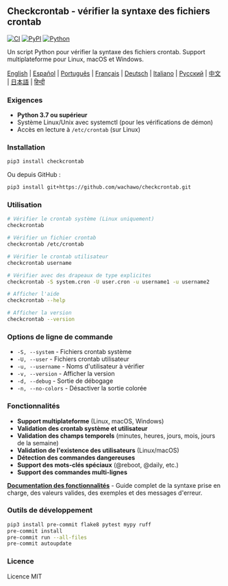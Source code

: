 ## Checkcrontab - vérifier la syntaxe des fichiers crontab

[![CI](https://github.com/wachawo/checkcrontab/actions/workflows/ci.yml/badge.svg)](https://github.com/wachawo/checkcrontab/actions/workflows/ci.yml)
[![PyPI](https://img.shields.io/pypi/v/checkcrontab.svg)](https://pypi.org/project/checkcrontab/)
[![Python](https://img.shields.io/pypi/pyversions/checkcrontab.svg)](https://pypi.org/project/checkcrontab/)

Un script Python pour vérifier la syntaxe des fichiers crontab. Support multiplateforme pour Linux, macOS et Windows.

[English](https://github.com/wachawo/checkcrontab/blob/main/README.md) | [Español](https://github.com/wachawo/checkcrontab/blob/main/docs/README_ES.md) | [Português](https://github.com/wachawo/checkcrontab/blob/main/docs/README_PT.md) | [Français](https://github.com/wachawo/checkcrontab/blob/main/docs/README_FR.md) | [Deutsch](https://github.com/wachawo/checkcrontab/blob/main/docs/README_DE.md) | [Italiano](https://github.com/wachawo/checkcrontab/blob/main/docs/README_IT.md) | [Русский](https://github.com/wachawo/checkcrontab/blob/main/docs/README_RU.md) | [中文](https://github.com/wachawo/checkcrontab/blob/main/docs/README_ZH.md) | [日本語](https://github.com/wachawo/checkcrontab/blob/main/docs/README_JA.md) | [हिन्दी](https://github.com/wachawo/checkcrontab/blob/main/docs/README_HI.md)

### Exigences

- **Python 3.7 ou supérieur**
- Système Linux/Unix avec systemctl (pour les vérifications de démon)
- Accès en lecture à `/etc/crontab` (sur Linux)

### Installation

```bash
pip3 install checkcrontab
```

Ou depuis GitHub :

```bash
pip3 install git+https://github.com/wachawo/checkcrontab.git
```

### Utilisation

```bash
# Vérifier le crontab système (Linux uniquement)
checkcrontab

# Vérifier un fichier crontab
checkcrontab /etc/crontab

# Vérifier le crontab utilisateur
checkcrontab username

# Vérifier avec des drapeaux de type explicites
checkcrontab -S system.cron -U user.cron -u username1 -u username2

# Afficher l'aide
checkcrontab --help

# Afficher la version
checkcrontab --version
```

### Options de ligne de commande

- `-S, --system` - Fichiers crontab système
- `-U, --user` - Fichiers crontab utilisateur
- `-u, --username` - Noms d'utilisateur à vérifier
- `-v, --version` - Afficher la version
- `-d, --debug` - Sortie de débogage
- `-n, --no-colors` - Désactiver la sortie colorée

### Fonctionnalités

- **Support multiplateforme** (Linux, macOS, Windows)
- **Validation des crontab système et utilisateur**
- **Validation des champs temporels** (minutes, heures, jours, mois, jours de la semaine)
- **Validation de l'existence des utilisateurs** (Linux/macOS)
- **Détection des commandes dangereuses**
- **Support des mots-clés spéciaux** (@reboot, @daily, etc.)
- **Support des commandes multi-lignes**

**[Documentation des fonctionnalités](https://github.com/wachawo/checkcrontab/blob/main/docs/FEATURES.md)** - Guide complet de la syntaxe prise en charge, des valeurs valides, des exemples et des messages d'erreur.

### Outils de développement

```bash
pip3 install pre-commit flake8 pytest mypy ruff
pre-commit install
pre-commit run --all-files
pre-commit autoupdate
```

### Licence

Licence MIT
